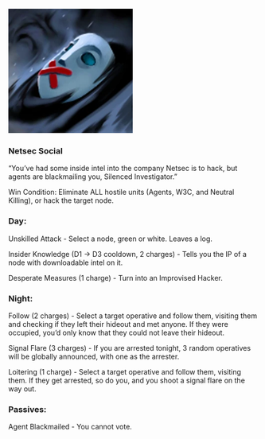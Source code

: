 ![silencedinvestigator.png](Images/silencedinvestigator.png)

### **Netsec Social**

“You’ve had some inside intel into the company Netsec is to hack, but agents are blackmailing you, Silenced Investigator.”

Win Condition: Eliminate ALL hostile units (Agents, W3C, and Neutral Killing), or hack the target node.

### **Day:**

Unskilled Attack - Select a node, green or white. Leaves a log.

Insider Knowledge (D1 -> D3 cooldown, 2 charges) - Tells you the IP of a node with downloadable intel on it.

Desperate Measures (1 charge) - Turn into an Improvised Hacker.

### **Night:**

Follow (2 charges) - Select a target operative and follow them, visiting them and checking if they left their hideout and met anyone. If they were occupied, you’d only know that they could not leave their hideout.

Signal Flare (3 charges) - If you are arrested tonight, 3 random operatives will be globally announced, with one as the arrester.

Loitering (1 charge) - Select a target operative and follow them, visiting them. If they get arrested, so do you, and you shoot a signal flare on the way out.

### **Passives:**

Agent Blackmailed - You cannot vote.
